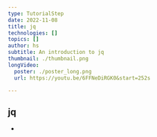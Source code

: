 ```yaml
---
type: TutorialStep
date: 2022-11-08
title: jq
technologies: []
topics: []
author: hs
subtitle: An introduction to jq
thumbnail: ./thumbnail.png
longVideo:
  poster: ./poster_long.png
  url: https://youtu.be/6FFNeDiRGK0&start=252s

---
```


## jq

* 
